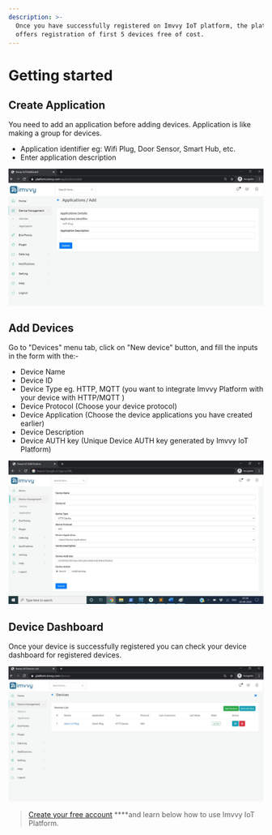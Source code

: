 ```yaml
---
description: >-
  Once you have successfully registered on Imvvy IoT platform, the platform
  offers registration of first 5 devices free of cost.
---
```


# Getting started

## Create Application

You need to add an application before adding devices. Application is like making a group for devices. 

* Application identifier eg: Wifi Plug, Door Sensor, Smart Hub, etc.
* Enter application description

![](.gitbook/assets/applications.jpg)

## Add Devices

Go to "Devices" menu tab, click on "New device" button, and fill the inputs in the form with the:-

* Device Name
* Device ID
* Device Type eg. HTTP, MQTT \(you want to integrate Imvvy Platform with your device with HTTP/MQTT \)
* Device Protocol \(Choose your device protocol\)
* Device Application \(Choose the device applications you have created earlier\)
* Device Description
* Device AUTH key \(Unique Device AUTH key generated by Imvvy IoT Platform\)

![](.gitbook/assets/device-reg.jpg)

## Device Dashboard

Once your device is successfully registered you can check your device dashboard for registered devices.

![](.gitbook/assets/dahboard.jpg)



> [Create your free account](https://platform.imvvy.com/) ****and learn below how to use Imvvy IoT Platform.

